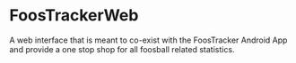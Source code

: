 # FoosTrackerWeb

A web interface that is meant to co-exist with the FoosTracker Android App and provide a one stop shop for all foosball related statistics. 
